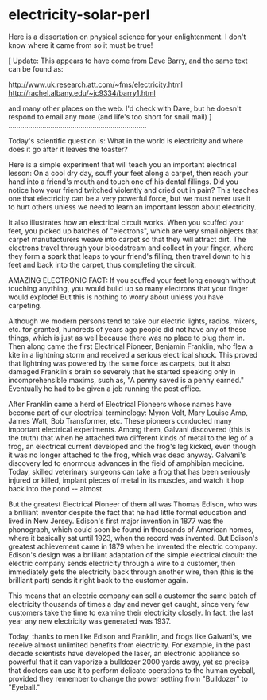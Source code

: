 # electricity-solar-perl

Here is a dissertation on physical science for your enlightenment.
I don't know where it came from so it must be true!

[ Update: This appears to have come from Dave Barry, and the same text
  can be found as:

  http://www.uk.research.att.com/~fms/electricity.html
  http://rachel.albany.edu/~jc9334/barry1.html

  and many other places on the web.  I'd check with Dave, but he
  doesn't respond to email any more (and life's too short for snail
  mail) ]
.....................................................................


Today's scientific question is: What in the world is electricity and
where does it go after it leaves the toaster?

Here is a simple experiment that will teach you an important
electrical lesson: On a cool dry day, scuff your feet along a carpet,
then reach your hand into a friend's mouth and touch one of his dental
fillings.  Did you notice how your friend twitched violently and cried
out in pain?  This teaches one that electricity can be a very powerful
force, but we must never use it to hurt others unless we need to learn
an important lesson about electricity.

It also illustrates how an electrical circuit works.  When you scuffed
your feet, you picked up batches of "electrons", which are very small
objects that carpet manufacturers weave into carpet so that they will
attract dirt.  The electrons travel through your bloodstream and
collect in your finger, where they form a spark that leaps to your
friend's filling, then travel down to his feet and back into the
carpet, thus completing the circuit.

AMAZING ELECTRONIC FACT: If you scuffed your feet long enough without
touching anything, you would build up so many electrons that your
finger would explode!  But this is nothing to worry about unless you
have carpeting.

Although we modern persons tend to take our electric lights, radios,
mixers, etc. for granted, hundreds of years ago people did not have
any of these things, which is just as well because there was no place
to plug them in.  Then along came the first Electrical Pioneer,
Benjamin Franklin, who flew a kite in a lightning storm and received a
serious electrical shock.  This proved that lightning was powered by
the same force as carpets, but it also damaged Franklin's brain so
severely that he started speaking only in incomprehensible maxims,
such as, "A penny saved is a penny earned."  Eventually he had to be
given a job running the post office.

After Franklin came a herd of Electrical Pioneers whose names have
become part of our electrical terminology: Myron Volt, Mary Louise
Amp, James Watt, Bob Transformer, etc. These pioneers conducted many
important electrical experiments.  Among them, Galvani discovered
(this is the truth) that when he attached two different kinds of metal
to the leg of a frog, an electrical current developed and the frog's
leg kicked, even though it was no longer attached to the frog, which
was dead anyway.  Galvani's discovery led to enormous advances in the
field of amphibian medicine.  Today, skilled veterinary surgeons can
take a frog that has been seriously injured or killed, implant pieces
of metal in its muscles, and watch it hop back into the pond --
almost.

But the greatest Electrical Pioneer of them all was Thomas Edison, who
was a brilliant inventor despite the fact that he had little formal
education and lived in New Jersey.  Edison's first major invention in
1877 was the phonograph, which could soon be found in thousands of
American homes, where it basically sat until 1923, when the record was
invented. But Edison's greatest achievement came in 1879 when he
invented the electric company.  Edison's design was a brilliant
adaptation of the simple electrical circuit: the electric company
sends electricity through a wire to a customer, then immediately gets
the electricity back through another wire, then (this is the brilliant
part) sends it right back to the customer again.

This means that an electric company can sell a customer the same batch
of electricity thousands of times a day and never get caught, since
very few customers take the time to examine their electricity closely.
In fact, the last year any new electricity was generated was 1937.

Today, thanks to men like Edison and Franklin, and frogs like
Galvani's, we receive almost unlimited benefits from electricity.  For
example, in the past decade scientists have developed the laser, an
electronic appliance so powerful that it can vaporize a bulldozer 2000
yards away, yet so precise that doctors can use it to perform delicate
operations to the human eyeball, provided they remember to change the
power setting from "Bulldozer" to "Eyeball."
